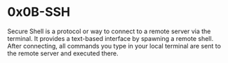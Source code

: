 # 0x0B-SSH

Secure Shell is a protocol or way to connect to a remote server via the terminal.
It provides a text-based interface by spawning a remote shell. After connecting, all commands you type in your local terminal are sent to the remote server and executed there.
